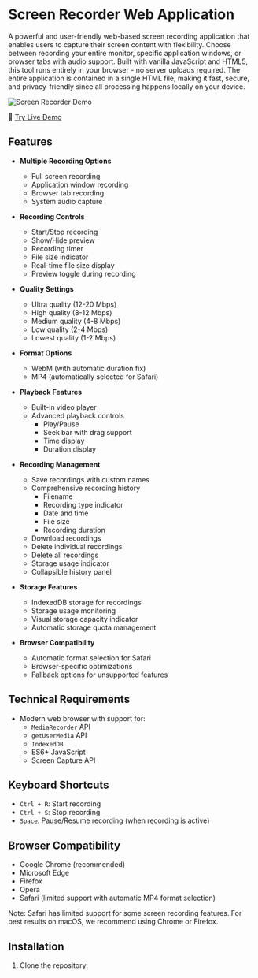 # Screen Recorder Web Application

A powerful and user-friendly web-based screen recording application that enables users to capture their screen content with flexibility. Choose between recording your entire monitor, specific application windows, or browser tabs with audio support. Built with vanilla JavaScript and HTML5, this tool runs entirely in your browser - no server uploads required. The entire application is contained in a single HTML file, making it fast, secure, and privacy-friendly since all processing happens locally on your device.

![Screen Recorder Demo](images/screenrecorder.gif)


🔴 [Try Live Demo](https://dylansallred.github.io/Screen-Recorder/screenrecorder.html)

## Features

- **Multiple Recording Options**
  - Full screen recording
  - Application window recording
  - Browser tab recording
  - System audio capture

- **Recording Controls**
  - Start/Stop recording
  - Show/Hide preview
  - Recording timer
  - File size indicator
  - Real-time file size display
  - Preview toggle during recording

- **Quality Settings**
  - Ultra quality (12-20 Mbps)
  - High quality (8-12 Mbps)
  - Medium quality (4-8 Mbps)
  - Low quality (2-4 Mbps)
  - Lowest quality (1-2 Mbps)

- **Format Options**
  - WebM (with automatic duration fix)
  - MP4 (automatically selected for Safari)

- **Playback Features**
  - Built-in video player
  - Advanced playback controls
    - Play/Pause
    - Seek bar with drag support
    - Time display
    - Duration display

- **Recording Management**
  - Save recordings with custom names
  - Comprehensive recording history
    - Filename
    - Recording type indicator
    - Date and time
    - File size
    - Recording duration
  - Download recordings
  - Delete individual recordings
  - Delete all recordings
  - Storage usage indicator
  - Collapsible history panel

- **Storage Features**
  - IndexedDB storage for recordings
  - Storage usage monitoring
  - Visual storage capacity indicator
  - Automatic storage quota management

- **Browser Compatibility**
  - Automatic format selection for Safari
  - Browser-specific optimizations
  - Fallback options for unsupported features

## Technical Requirements

- Modern web browser with support for:
  - `MediaRecorder` API
  - `getUserMedia` API
  - `IndexedDB`
  - ES6+ JavaScript
  - Screen Capture API

## Keyboard Shortcuts

- `Ctrl + R`: Start recording
- `Ctrl + S`: Stop recording
- `Space`: Pause/Resume recording (when recording is active)

## Browser Compatibility

- Google Chrome (recommended)
- Microsoft Edge
- Firefox
- Opera
- Safari (limited support with automatic MP4 format selection)

Note: Safari has limited support for some screen recording features. For best results on macOS, we recommend using Chrome or Firefox.

## Installation

1. Clone the repository:
